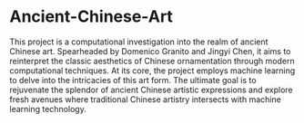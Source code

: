 # Ancient-Chinese-Art
This project is a computational investigation into the realm of ancient Chinese art. Spearheaded by Domenico Granito and Jingyi Chen, it aims to reinterpret the classic aesthetics of Chinese ornamentation through modern computational techniques. At its core, the project employs machine learning to delve into the intricacies of this art form. The ultimate goal is to rejuvenate the splendor of ancient Chinese artistic expressions and explore fresh avenues where traditional Chinese artistry intersects with machine learning technology.
